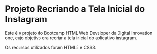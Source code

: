 # Projeto Recriando a Tela Inicial do Instagram

Este é o projeto do Bootcamp HTML Web Developer da Digital Innovation one, cujo objetivo era recriar a tela inicial do aplicativo instagram.

Os recursos utilizados foram HTML5 e CSS3.

